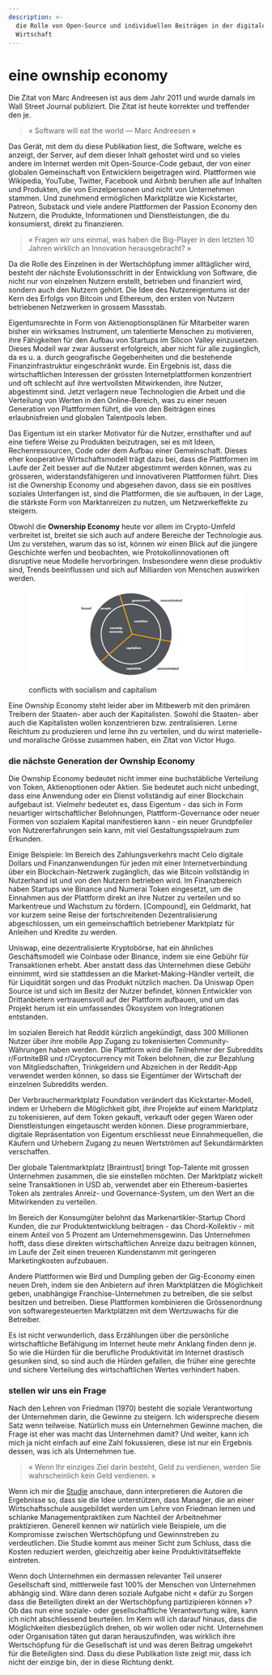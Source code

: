 ```yaml
---
description: >-
  die Rolle von Open-Source und individuellen Beiträgen in der digitalen
  Wirtschaft
---
```


# eine ownship economy

Die Zitat von Marc Andreesen ist aus dem Jahr 2011 und wurde damals im Wall Street Journal publiziert. Die Zitat ist heute korrekter und treffender den je.

> « Software will eat the world — Marc Andreesen »

Das Gerät, mit dem du diese Publikation liest, die Software, welche es anzeigt, der Server, auf dem dieser Inhalt gehostet wird und so vieles andere im Internet werden mit Open-Source-Code gebaut, der von einer globalen Gemeinschaft von Entwicklern beigetragen wird. Plattformen wie Wikipedia, YouTube, Twitter, Facebook und Airbnb beruhen alle auf Inhalten und Produkten, die von Einzelpersonen und nicht von Unternehmen stammen. Und zunehmend ermöglichen Marktplätze wie Kickstarter, Patreon, Substack und viele andere Plattformen der Passion Economy den Nutzern, die Produkte, Informationen und Dienstleistungen, die du konsumierst, direkt zu finanzieren.

> « Fragen wir uns einmal, was haben die Big-Player in den letzten 10 Jahren wirklich an Innovation herausgebracht? »

Da die Rolle des Einzelnen in der Wertschöpfung immer alltäglicher wird, besteht der nächste Evolutionsschritt in der Entwicklung von Software, die nicht nur von einzelnen Nutzern erstellt, betrieben und finanziert wird, sondern auch den Nutzern gehört. Die Idee des Nutzereigentums ist der Kern des Erfolgs von Bitcoin und Ethereum, den ersten von Nutzern betriebenen Netzwerken in grossem Massstab.

Eigentumsrechte in Form von Aktienoptionsplänen für Mitarbeiter waren bisher ein wirksames Instrument, um talentierte Menschen zu motivieren, ihre Fähigkeiten für den Aufbau von Startups im Silicon Valley einzusetzen. Dieses Modell war zwar äusserst erfolgreich, aber nicht für alle zugänglich, da es u. a. durch geografische Gegebenheiten und die bestehende Finanzinfrastruktur eingeschränkt wurde. Ein Ergebnis ist, dass die wirtschaftlichen Interessen der grössten Internetplattformen konzentriert und oft schlecht auf ihre wertvollsten Mitwirkenden, ihre Nutzer, abgestimmt sind. Jetzt verlagern neue Technologien die Arbeit und die Verteilung von Werten in den Online-Bereich, was zu einer neuen Generation von Plattformen führt, die von den Beiträgen eines erlaubnisfreien und globalen Talentpools leben.

Das Eigentum ist ein starker Motivator für die Nutzer, ernsthafter und auf eine tiefere Weise zu Produkten beizutragen, sei es mit Ideen, Rechenressourcen, Code oder dem Aufbau einer Gemeinschaft. Dieses eher kooperative Wirtschaftsmodell trägt dazu bei, dass die Plattformen im Laufe der Zeit besser auf die Nutzer abgestimmt werden können, was zu grösseren, widerstandsfähigeren und innovativeren Plattformen führt. Dies ist die Ownership Economy und abgesehen davon, dass sie ein positives soziales Unterfangen ist, sind die Plattformen, die sie aufbauen, in der Lage, die stärkste Form von Marktanreizen zu nutzen, um Netzwerkeffekte zu steigern.

Obwohl die **Ownership Economy** heute vor allem im Crypto-Umfeld verbreitet ist, breitet sie sich auch auf andere Bereiche der Technologie aus. Um zu verstehen, warum das so ist, können wir einen Blick auf die jüngere Geschichte werfen und beobachten, wie Protokollinnovationen oft disruptive neue Modelle hervorbringen. Insbesondere wenn diese produktiv sind, Trends beeinflussen und sich auf Milliarden von Menschen auswirken werden.

<figure><img src="../.gitbook/assets/image (12).png" alt=""><figcaption><p>conflicts with socialism and capitalism</p></figcaption></figure>

Eine Ownship Economy steht leider aber im Mitbewerb mit den primären Treibern der Staaten- aber auch der Kapitalisten. Sowohl die Staaten- aber auch die Kapitalisten wollen konzentrieren bzw. zentralisieren. Lerne Reichtum zu produzieren und lerne ihn zu verteilen, und du wirst materielle- und moralische Grösse zusammen haben, ein Zitat von Victor Hugo.

### die nächste Generation der Ownship Economy

Die Ownship Economy bedeutet nicht immer eine buchstäbliche Verteilung von Token, Aktienoptionen oder Aktien. Sie bedeutet auch nicht unbedingt, dass eine Anwendung oder ein Dienst vollständig auf einer Blockchain aufgebaut ist. Vielmehr bedeutet es, dass Eigentum - das sich in Form neuartiger wirtschaftlicher Belohnungen, Plattform-Governance oder neuer Formen von sozialem Kapital manifestieren kann - ein neuer Grundpfeiler von Nutzererfahrungen sein kann, mit viel Gestaltungsspielraum zum Erkunden.

Einige Beispiele: Im Bereich des Zahlungsverkehrs macht Celo digitale Dollars und Finanzanwendungen für jeden mit einer Internetverbindung über ein Blockchain-Netzwerk zugänglich, das wie Bitcoin vollständig in Nutzerhand ist und von den Nutzern betrieben wird. Im Finanzbereich haben Startups wie Binance und Numerai Token eingesetzt, um die Einnahmen aus der Plattform direkt an ihre Nutzer zu verteilen und so Markentreue und Wachstum zu fördern. \[Compound], ein Geldmarkt, hat vor kurzem seine Reise der fortschreitenden Dezentralisierung abgeschlossen, um ein gemeinschaftlich betriebener Marktplatz für Anleihen und Kredite zu werden.

Uniswap, eine dezentralisierte Kryptobörse, hat ein ähnliches Geschäftsmodell wie Coinbase oder Binance, indem sie eine Gebühr für Transaktionen erhebt. Aber anstatt dass das Unternehmen diese Gebühr einnimmt, wird sie stattdessen an die Market-Making-Händler verteilt, die für Liquidität sorgen und das Produkt nützlich machen. Da Uniswap Open Source ist und sich im Besitz der Nutzer befindet, können Entwickler von Drittanbietern vertrauensvoll auf der Plattform aufbauen, und um das Projekt herum ist ein umfassendes Ökosystem von Integrationen entstanden.

Im sozialen Bereich hat Reddit kürzlich angekündigt, dass 300 Millionen Nutzer über ihre mobile App Zugang zu tokenisierten Community-Währungen haben werden. Die Plattform wird die Teilnehmer der Subreddits r/FortniteBR und r/Cryptocurrency mit Token belohnen, die zur Bezahlung von Mitgliedschaften, Trinkgeldern und Abzeichen in der Reddit-App verwendet werden können, so dass sie Eigentümer der Wirtschaft der einzelnen Subreddits werden.

Der Verbrauchermarktplatz Foundation verändert das Kickstarter-Modell, indem er Urhebern die Möglichkeit gibt, ihre Projekte auf einem Marktplatz zu tokenisieren, auf dem Token gekauft, verkauft oder gegen Waren oder Dienstleistungen eingetauscht werden können. Diese programmierbare, digitale Repräsentation von Eigentum erschliesst neue Einnahmequellen, die Käufern und Urhebern Zugang zu neuen Wertströmen auf Sekundärmärkten verschaffen.

Der globale Talentmarktplatz \[Braintrust] bringt Top-Talente mit grossen Unternehmen zusammen, die sie einstellen möchten. Der Marktplatz wickelt seine Transaktionen in USD ab, verwendet aber ein Ethereum-basiertes Token als zentrales Anreiz- und Governance-System, um den Wert an die Mitwirkenden zu verteilen.

Im Bereich der Konsumgüter belohnt das Markenartikler-Startup Chord Kunden, die zur Produktentwicklung beitragen - das Chord-Kollektiv - mit einem Anteil von 5 Prozent am Unternehmensgewinn. Das Unternehmen hofft, dass diese direkten wirtschaftlichen Anreize dazu beitragen können, im Laufe der Zeit einen treueren Kundenstamm mit geringeren Marketingkosten aufzubauen.

Andere Plattformen wie Bird und Dumpling geben der Gig-Economy einen neuen Dreh, indem sie den Anbietern auf ihren Marktplätzen die Möglichkeit geben, unabhängige Franchise-Unternehmen zu betreiben, die sie selbst besitzen und betreiben. Diese Plattformen kombinieren die Grössenordnung von softwaregesteuerten Marktplätzen mit dem Wertzuwachs für die Betreiber.

Es ist nicht verwunderlich, dass Erzählungen über die persönliche wirtschaftliche Befähigung im Internet heute mehr Anklang finden denn je. So wie die Hürden für die berufliche Produktivität im Internet drastisch gesunken sind, so sind auch die Hürden gefallen, die früher eine gerechte und sichere Verteilung des wirtschaftlichen Wertes verhindert haben.

### stellen wir uns ein Frage

Nach den Lehren von Friedman (1970) besteht die soziale Verantwortung der Unternehmen darin, die Gewinne zu steigern. Ich widerspreche diesem Satz wenn teilweise. Natürlich muss ein Unternehmen Gewinne machen, die Frage ist eher was macht das Unternehmen damit? Und weiter, kann ich mich ja nicht einfach auf eine Zahl fokussieren, diese ist nur ein Ergebnis dessen, was ich als Unternehmen tue.

> « Wenn Ihr einziges Ziel darin besteht, Geld zu verdienen, werden Sie wahrscheinlich kein Geld verdienen. »

Wenn ich mir die [Studie](https://daominds.io/bkstudyeffectsbusinessmanagers) anschaue, dann interpretieren die Autoren die Ergebnisse so, dass sie die Idee unterstützen, dass Manager, die an einer Wirtschaftsschule ausgebildet werden um Lehre von Friedman lernen und schlanke Managementpraktiken zum Nachteil der Arbeitnehmer praktizieren. Generell kennen wir natürlich viele Beispiele, um die Kompromisse zwischen Wertschöpfung und Gewinnstreben zu verdeutlichen. Die Studie kommt aus meiner Sicht zum Schluss, dass die Kosten reduziert werden, gleichzeitig aber keine Produktivitätseffekte eintreten.

Wenn doch Unternehmen ein dermassen relevanter Teil unserer Gesellschaft sind, mittlerweile fast 100% der Menschen von Unternehmen abhängig sind. Wäre dann deren soziale Aufgabe nicht « dafür zu Sorgen dass die Beteiligten direkt an der Wertschöpfung partizipieren können »? Ob das nun eine soziale- oder gesellschaftliche Verantwortung wäre, kann ich nicht abschliessend beurteilen. Im Kern will ich darauf hinaus, dass die Möglichkeiten diesbezüglich drehen, ob wir wollen oder nicht. Unternehmen oder Organisation täten gut daran herauszufinden, was wirklich ihre Wertschöpfung für die Gesellschaft ist und was deren Beitrag umgekehrt für die Beteiligten sind. Dass du diese Publikation liste zeigt mir, dass ich nicht der einzige bin, der in diese Richtung denkt.
